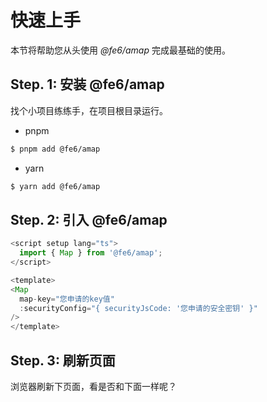 # 快速上手

本节将帮助您从头使用 *@fe6/amap* 完成最基础的使用。

## Step. 1: 安装 @fe6/amap

找个小项目练练手，在项目根目录运行。

- pnpm 

``` bash
$ pnpm add @fe6/amap
```

- yarn 

``` bash
$ yarn add @fe6/amap
```

## Step. 2: 引入 @fe6/amap

```js
<script setup lang="ts">
  import { Map } from '@fe6/amap';
</script>
```

```js
<template>
<Map
  map-key="您申请的key值"
  :securityConfig="{ securityJsCode: '您申请的安全密钥' }"
/>
</template>
```

## Step. 3: 刷新页面

浏览器刷新下页面，看是否和下面一样呢？

<div style="width:100%;height: 200px">
  <Map
    map-key="e37740bc1cc102bdc13fe10b02d82de6"
    :securityConfig="{ securityJsCode: '618328f70209e0ce7566f84258326f5d' }"
  />
</div>

<script setup lang="ts">
  import { Map } from '../components';
</script>
